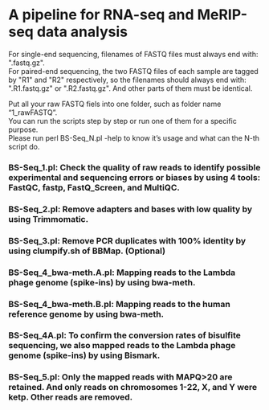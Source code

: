 # A pipeline for RNA-seq and MeRIP-seq data analysis

For single-end sequencing, filenames of FASTQ files must always end with: ".fastq.gz".                           
For paired-end sequencing, the two FASTQ files of each sample are tagged by "R1" and "R2" respectively, so the filenames should always end with: ".R1.fastq.gz" or ".R2.fastq.gz". And other parts of them must be identical.                         

Put all your raw FASTQ fiels into one folder, such as folder name “1_rawFASTQ”.                  
You can run the scripts step by step or run one of them for a specific purpose.                 
Please run perl BS-Seq_N.pl -help to know it’s usage and what can the N-th script do.               



### BS-Seq_1.pl: Check the quality of raw reads to identify possible experimental and sequencing errors or biases by using 4 tools: FastQC, fastp, FastQ_Screen, and MultiQC.       
### BS-Seq_2.pl: Remove adapters and bases with low quality by using Trimmomatic.   
### BS-Seq_3.pl: Remove PCR duplicates with 100% identity by using clumpify.sh of BBMap. (Optional)    
                             
### BS-Seq_4_bwa-meth.A.pl: Mapping reads to the Lambda phage genome (spike-ins) by using bwa-meth.
### BS-Seq_4_bwa-meth.B.pl: Mapping reads to the human reference genome by using bwa-meth.
### BS-Seq_4A.pl: To confirm the conversion rates of bisulfite sequencing,  we also mapped reads to the Lambda phage genome (spike-ins) by using Bismark.

### BS-Seq_5.pl: Only the mapped reads with MAPQ>20 are retained. And only reads on chromosomes 1-22, X, and Y were ketp. Other reads are removed.           

